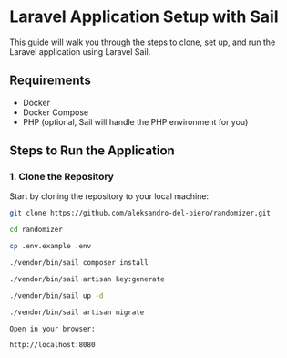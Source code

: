 # Laravel Application Setup with Sail

This guide will walk you through the steps to clone, set up, and run the Laravel application using Laravel Sail.

## Requirements

- Docker
- Docker Compose
- PHP (optional, Sail will handle the PHP environment for you)

## Steps to Run the Application

### 1. Clone the Repository

Start by cloning the repository to your local machine:

```bash
git clone https://github.com/aleksandro-del-piero/randomizer.git

cd randomizer

cp .env.example .env

./vendor/bin/sail composer install

./vendor/bin/sail artisan key:generate

./vendor/bin/sail up -d

./vendor/bin/sail artisan migrate

Open in your browser:

http://localhost:8080
